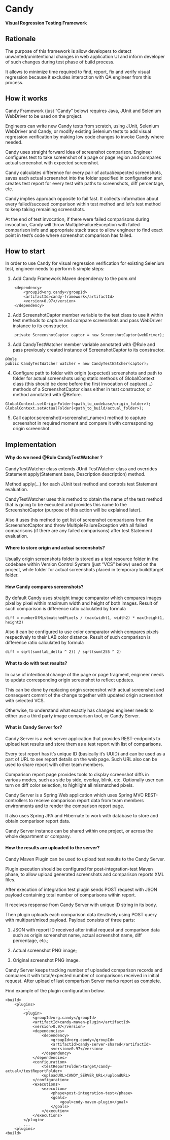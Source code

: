 # Candy

**Visual Regression Testing Framework**

## Rationale

The purpose of this framework is allow developers to detect unwanted/unintentional changes in web application UI and inform developer of such changes during test phase of build process.

It allows to minimize time required to find, report, fix and verify visual regression because it excludes interaction with QA engineer from this process.

  

## How it works

Candy Framework (just “Candy” below) requires Java, JUnit and Selenium WebDriver to be used on the project.

Engineers can write new Candy tests from scratch, using JUnit, Selenium WebDriver and Candy, or modify existing Selenium tests to add visual regression verification by making low code changes to invoke Candy where needed.

Candy uses straight forward idea of screenshot comparison. Engineer configures test to take screenshot of a page or page region and compares actual screenshot with expected screenshot.

Candy calculates difference for every pair of actual/expected screenshots, saves each actual screenshot into the folder specified in configuration and creates test report for every test with paths to screenshots, diff percentage, etc.

Candy implies approach opposite to fail fast. It collects information about every failed/succeed comparison within test method and let's test method to keep taking remaining screenshots.

At the end of test invocation, if there were failed comparisons during invocation, Candy will throw MultipleFailureException with failed comparison info and appropriate stack trace to allow engineer to find exact point in test’s code where screenshot comparison has failed.

  

## How to start

In order to use Candy for visual regression verification for existing Selenium test, engineer needs to perform 5 simple steps:

1.  Add Candy Framework Maven dependency to the pom.xml 
```
    <dependency>
	    <groupId>org.candy</groupId>
	    <artifactId>candy-framework</artifactId>
	    <version>0.97</version>
    </dependency>  
```

2.  Add ScreenshotCaptor member variable to the test class to use it within test methods to capture and compare screenshots and pass WebDriver instance to its constructor.  
```
    private ScreenshotCaptor captor = new ScreenshotCaptor(webDriver);  
```    
    
3.  Add CandyTestWatcher member variable annotated with @Rule and pass previously created instance of ScreenshotCaptor to its constructor.
```
@Rule
public CandyTestWatcher watcher = new CandyTestWatcher(captor);  
```  

4.  Configure path to folder with origin (expected) screenshots and path to folder for actual screenshots using static methods of GlobalContext class (this should be done before the first invocation of capture(...) methods of a ScreenshotCaptor class either in test constructor, or method annotated with @Before.
```
GlobalContext.setOriginFolder(<path_to_codebase/origin_folder>);
GlobalContext.setActualFolder(<path_to_build/actual_folder>);
```

5.  Call captor.screenshot(<screenshot_name>) method to capture screenshot in required moment and compare it with corresponding origin screenshot.
    

## Implementation

#### Why do we need @Rule CandyTestWatcher ?

CandyTestWatcher class extends JUnit TestWatcher class and overrides Statement apply(Statement base, Description description) method.

Method apply(...) for each JUnit test method and controls test Statement evaluation.

CandyTestWatcher uses this method to obtain the name of the test method that is going to be executed and provides this name to the ScreenshotCaptor (purpose of this action will be explained later).

Also it uses this method to get list of screenshot comparisons from the ScreenshotCaptor and throw MultipleFailureException with all failed comparisons (if there are any failed comparisons) after test Statement evaluation.

#### Where to store origin and actual screenshots?

Usually origin screenshots folder is stored as a test resource folder in the codebase within Version Control System (just “VCS” below) used on the project, while folder for actual screenshots placed in temporary build/target folder.  
  
#### How Candy compares screenshots?

By default Candy uses straight image comparator which compares images pixel by pixel within maximum width and height of both images. Result of such comparison is difference ratio calculated by formula
```
diff = numberOfMistmatchedPixels / (max(widht1, width2) * max(height1, height2)
```
 Also it can be configured to use color comparator which compares pixels respectively to their LAB color distance. Result of such comparison is difference ratio calculated by formula
```
diff = sqrt(sum(lab_delta ^ 2)) / sqrt(sum(255 ^ 2)
```

#### What to do with test results?

In case of intentional change of the page or page fragment, engineer needs to update corresponding origin screenshot to reflect updates.

This can be done by replacing origin screenshot with actual screenshot and consequent commit of the change together with updated origin screenshot with selected VCS.

Otherwise, to understand what exactly has changed engineer needs to either use a third party image comparison tool, or Candy Server.

#### What is Candy Server for?

Candy Server is a web server application that provides REST-endpoints to upload test results and store them as a test report with list of comparisons.

Every test report has it’s unique ID (basically it’s UUID) and can be used as a part of URL to see report details on the web page. Such URL also can be used to share report with other team members.

Comparison report page provides tools to display screenshot diffs in various modes, such as side by side, overlay, blink, etc. Optionally user can turn on diff color selection, to highlight all mismatched pixels.

Candy Server is a Spring Web application which uses Spring MVC REST-controllers to receive comparison report data from team members environments and to render the comparison report page.

It also uses Spring JPA and Hibernate to work with database to store and obtain comparison report data.

Candy Server instance can be shared within one project, or across the whole department or company.

#### How the results are uploaded to the server?

Candy Maven Plugin can be used to upload test results to the Candy Server.

Plugin execution should be configured for post-integration-test Maven phase, to allow upload generated screenshots and comparison reports XML files.

After execution of integration test plugin sends POST request with JSON payload containing total number of comparisons within report.

It receives response from Candy Server with unique ID string in its body.

Then plugin uploads each comparison data iteratively using POST query with multipart/mixed payload. Payload consists of three parts:

1.  JSON with report ID received after initial request and comparison data such as origin screenshot name, actual screenshot name, diff percentage, etc.;
    
2.  Actual screenshot PNG image;
    
3.  Original screenshot PNG image.
    
Candy Server keeps tracking number of uploaded comparison records and compares it with total/expected number of comparisons received in initial request. After upload of last comparison Server marks report as complete.
  
Find example of the plugin configuration below.
```
<build>
	<plugins>
		...
		<plugin>
			<groupId>org.candy</groupId>
			<artifactId>candy-maven-plugin</artifactId>
			<version>0.97</version>
			<dependencies>
				<dependency>
					<groupId>org.candy</groupId>
					<artifactId>candy-server-shared</artifactId>
					<version>0.97</version>
				</dependency>
			</dependencies>
			<configuration>
				<testReportFolder>target/candy-actual</testReportFolder>
				<uploadURL>CANDY_SERVER_URL</uploadURL>
			</configuration>
			<executions>
				<execution>
					<phase>post-integration-test</phase>
					<goals>
						<goal>cndy-maven-plugin</goal>
					</goals>
				</execution>
			</executions>
		</plugin>
		...
	<plugins>
<build>
```
